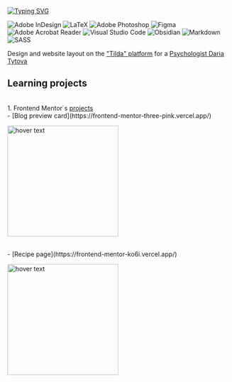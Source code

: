 
<a href="https://git.io/typing-svg"><img src="https://readme-typing-svg.herokuapp.com?font=Catamaran&weight=800&size=28&pause=1000&color=0652E4D4&width=435&lines=A+Typesetter+%2F+Learning+Frontend" alt="Typing SVG" /></a>

![Adobe InDesign](https://img.shields.io/badge/Adobe%20InDesign-49021F?style=for-the-badge&logo=adobeindesign&logoColor=white)
![LaTeX](https://img.shields.io/badge/latex-%23008080.svg?style=for-the-badge&logo=latex&logoColor=white)
![Adobe Photoshop](https://img.shields.io/badge/adobe%20photoshop-%2331A8FF.svg?style=for-the-badge&logo=adobe%20photoshop&logoColor=white)
![Figma](https://img.shields.io/badge/figma-%23F24E1E.svg?style=for-the-badge&logo=figma&logoColor=white)
![Adobe Acrobat Reader](https://img.shields.io/badge/Adobe%20Acrobat%20Reader-EC1C24.svg?style=for-the-badge&logo=Adobe%20Acrobat%20Reader&logoColor=white)
![Visual Studio Code](https://img.shields.io/badge/Visual%20Studio%20Code-0078d7.svg?style=for-the-badge&logo=visual-studio-code&logoColor=white)
![Obsidian](https://img.shields.io/badge/Obsidian-%23483699.svg?style=for-the-badge&logo=obsidian&logoColor=white)
![Markdown](https://img.shields.io/badge/markdown-%23000000.svg?style=for-the-badge&logo=markdown&logoColor=white)
![SASS](https://img.shields.io/badge/SASS-hotpink.svg?style=for-the-badge&logo=SASS&logoColor=white)

Design and website layout on the <a href="https://tilda.cc/ru/">"Tilda" platform</a> for a <a href="https://daryatitova.tilda.ws/">Psychologist Daria Tytova</a> 

## Learning projects
<br>
1. Frontend Mentor`s <a href="https://www.frontendmentor.io/profile/Pavlinova/">projects</a><br/>
  - [Blog preview card](https://frontend-mentor-three-pink.vercel.app/)<br/>
<p>
  <img src="https://github.com/user-attachments/assets/c18995a5-f6c7-4d1f-9c19-aba1a8491c32" width="250" title="hover text">
<!--   <img src="https://github.com/user-attachments/assets/c18995a5-f6c7-4d1f-9c19-aba1a8491c32" width="350" alt="accessibility text"> -->
</p><br/>
  - [Recipe page](https://frontend-mentor-ko6i.vercel.app/)<br/>
<p>
  <img src="https://github.com/user-attachments/assets/ef9041db-d686-4b4b-867b-060929da5dff" width="250" title="hover text">
<!--   <img src="https://github.com/user-attachments/assets/c18995a5-f6c7-4d1f-9c19-aba1a8491c32" width="350" alt="accessibility text"> -->
</p>





